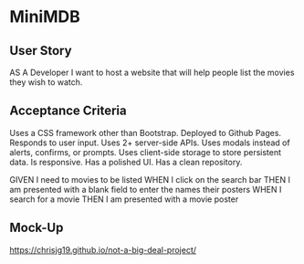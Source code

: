 # MiniMDB

## User Story

AS A Developer
I want to host a website that will help people list the movies they wish to watch.

## Acceptance Criteria

Uses a CSS framework other than Bootstrap.
Deployed to Github Pages.
Responds to user input.
Uses 2+ server-side APIs.
Uses modals instead of alerts, confirms, or prompts.
Uses client-side storage to store persistent data.
Is responsive.
Has a polished UI.
Has a clean repository.

GIVEN I need to movies to be listed
WHEN I click on the search bar
THEN I am presented with a blank field to enter the names their posters
WHEN I search for a movie
THEN I am presented with a movie poster

## Mock-Up

https://chrisjg19.github.io/not-a-big-deal-project/
